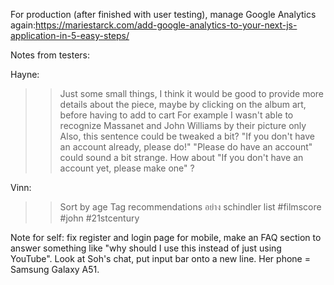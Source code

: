 For production (after finished with user testing), manage Google Analytics again:https://mariestarck.com/add-google-analytics-to-your-next-js-application-in-5-easy-steps/

Notes from testers:

Hayne:

> > Just some small things, I think it would be good to provide more details about the piece, maybe by clicking on the album art, before having to add to cart
> > For example I wasn't able to recognize Massanet and John Williams by their picture only
> > Also, this sentence could be tweaked a bit? "If you don't have an account already, please do!"
> > "Please do have an account" could sound a bit strange. How about "If you don't have an account yet, please make one" ?

Vinn:

> > Sort by age
> > Tag recommendations
> > อย่าง schindler list #filmscore #john #21stcentury

Note for self: fix register and login page for mobile, make an FAQ section to answer something like "why should I use this instead of just using YouTube".
Look at Soh's chat, put input bar onto a new line. Her phone = Samsung Galaxy A51.
